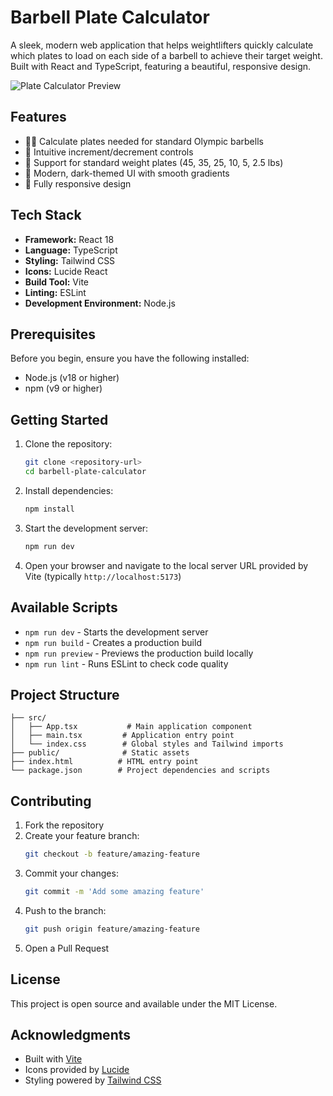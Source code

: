 # Barbell Plate Calculator

A sleek, modern web application that helps weightlifters quickly calculate which plates to load on each side of a barbell to achieve their target weight. Built with React and TypeScript, featuring a beautiful, responsive design.

![Plate Calculator Preview](https://images.unsplash.com/photo-1541534741688-6078c6bfb5c5?auto=format&fit=crop&q=80&w=2000)

## Features

- 🏋️‍♂️ Calculate plates needed for standard Olympic barbells
- 🎯 Intuitive increment/decrement controls
- 💪 Support for standard weight plates (45, 35, 25, 10, 5, 2.5 lbs)
- 🎨 Modern, dark-themed UI with smooth gradients
- 📱 Fully responsive design

## Tech Stack

- **Framework:** React 18
- **Language:** TypeScript
- **Styling:** Tailwind CSS
- **Icons:** Lucide React
- **Build Tool:** Vite
- **Linting:** ESLint
- **Development Environment:** Node.js

## Prerequisites

Before you begin, ensure you have the following installed:
- Node.js (v18 or higher)
- npm (v9 or higher)

## Getting Started

1. Clone the repository:
    ```sh
    git clone <repository-url>
    cd barbell-plate-calculator
    ```

2. Install dependencies:
    ```sh
    npm install
    ```

3. Start the development server:
    ```sh
    npm run dev
    ```

4. Open your browser and navigate to the local server URL provided by Vite (typically `http://localhost:5173`)

## Available Scripts

- `npm run dev` - Starts the development server
- `npm run build` - Creates a production build
- `npm run preview` - Previews the production build locally
- `npm run lint` - Runs ESLint to check code quality

## Project Structure

```
├── src/
│   ├── App.tsx           # Main application component
│   ├── main.tsx         # Application entry point
│   └── index.css        # Global styles and Tailwind imports
├── public/              # Static assets
├── index.html          # HTML entry point
└── package.json        # Project dependencies and scripts
```

## Contributing

1. Fork the repository
2. Create your feature branch:
    ```sh
    git checkout -b feature/amazing-feature
    ```
3. Commit your changes:
    ```sh
    git commit -m 'Add some amazing feature'
    ```
4. Push to the branch:
    ```sh
    git push origin feature/amazing-feature
    ```
5. Open a Pull Request

## License

This project is open source and available under the MIT License.

## Acknowledgments

- Built with [Vite](https://vitejs.dev/)
- Icons provided by [Lucide](https://lucide.dev/)
- Styling powered by [Tailwind CSS](https://tailwindcss.com/)